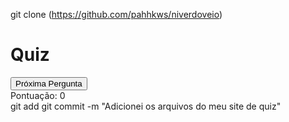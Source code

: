 git clone (https://github.com/pahhkws/niverdoveio)
<!DOCTYPE html>
<html lang="pt-BR">
<head>
    <meta charset="UTF-8">
    <meta name="viewport" content="width=device-width, initial-scale=1.0">
    <title>Quiz</title>
    <link rel="stylesheet" href="styles.css">
</head>
<body>
    <div id="quiz-container">
        <h1>Quiz</h1>
        <div id="question-container"></div>
        <button id="next-button" onclick="nextQuestion()">Próxima Pergunta</button>
        <div id="score-container">Pontuação: <span id="score">0</span></div>
    </div>
    <script src="script.js"></script>
</body>
</html>
git add 
git commit -m "Adicionei os arquivos do meu site de quiz"
